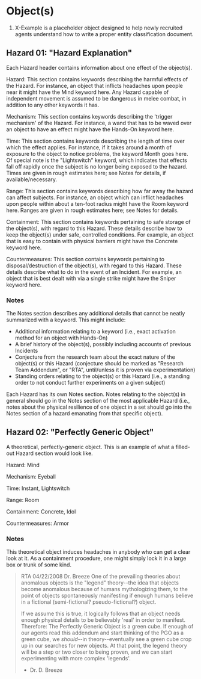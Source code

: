 # Object(s)
1. X-Example is a placeholder object designed to help newly recruited agents understand how to write a proper entity classification document.

## Hazard 01: "Hazard Explanation"
Each Hazard header contains information about one effect of the object(s).

Hazard: This section contains keywords describing the harmful effects of the Hazard. For instance, an object that inflicts headaches upon people near it might have the Mind keyword here. Any Hazard capable of independent movement is assumed to be dangerous in melee combat, in addition to any other keywords it has.

Mechanism: This section contains keywords describing the 'trigger mechanism' of the Hazard. For instance, a wand that has to be waved over an object to have an effect might have the Hands-On keyword here.

Time: This section contains keywords describing the length of time over which the effect applies. For instance, if it takes around a month of exposure to the object to notice problems, the keyword Month goes here. Of special note is the "Lightswitch" keyword, which indicates that effects fall off rapidly once the subject is no longer being exposed to the hazard. Times are given in rough estimates here; see Notes for details, if available/necessary.

Range: This section contains keywords describing how far away the hazard can affect subjects. For instance, an object which can inflict headaches upon people within about a ten-foot radius might have the Room keyword here. Ranges are given in rough estimates here; see Notes for details.

Containment: This section contains keywords pertaining to safe storage of the object(s), with regard to this Hazard. These details describe how to keep the object(s) under safe, controlled conditions. For example, an object that is easy to contain with physical barriers might have the Concrete keyword here.

Countermeasures: This section contains keywords pertaining to disposal/destruction of the object(s), with regard to this Hazard. These details describe what to do in the event of an Incident. For example, an object that is best dealt with via a single strike might have the Sniper keyword here.

### Notes
The Notes section describes any additional details that cannot be neatly summarized with a keyword. This might include:
- Additional information relating to a keyword (i.e., exact activation method for an object with Hands-On)
- A brief history of the object(s), possibly including accounts of previous Incidents
- Conjecture from the research team about the exact nature of the object(s) or this Hazard (conjecture should be marked as "Research Team Addendum", or "RTA", until/unless it is proven via experimentation)
- Standing orders relating to the object(s) or this Hazard (i.e., a standing order to not conduct further experiments on a given subject)

Each Hazard has its own Notes section. Notes relating to the object(s) in general should go in the Notes section of the most applicable Hazard (i.e., notes about the physical resilience of one object in a set should go into the Notes section of a hazard emanating from that specific object).

## Hazard 02: "Perfectly Generic Object"
A theoretical, perfectly-generic object. This is an example of what a filled-out Hazard section would look like.

Hazard: Mind

Mechanism: Eyeball

Time: Instant, Lightswitch

Range: Room

Containment: Concrete, Idol

Countermeasures: Armor

### Notes
This theoretical object induces headaches in anybody who can get a clear look at it. As a containment procedure, one might simply lock it in a large box or trunk of some kind.

> RTA 04/22/2008 Dr. Breeze
> One of the prevailing theories about anomalous objects is the "legend" theory--the idea that objects become anomalous because of humans mythologizing them, to the point of objects spontaneously manifesting if enough humans believe in a fictional (semi-fictional? pseudo-fictional?) object.
> 
> If we assume this is true, it logically follows that an object needs enough physical details to be believably 'real' in order to manifest. Therefore: The Perfectly Generic Object is a green cube. If enough of our agents read this addendum and start thinking of the PGO as a green cube, we *should*--in theory--eventually see a green cube crop up in our searches for new objects. At that point, the legend theory will be a step or two closer to being proven, and we can start experimenting with more complex 'legends'.
> - Dr. D. Breeze